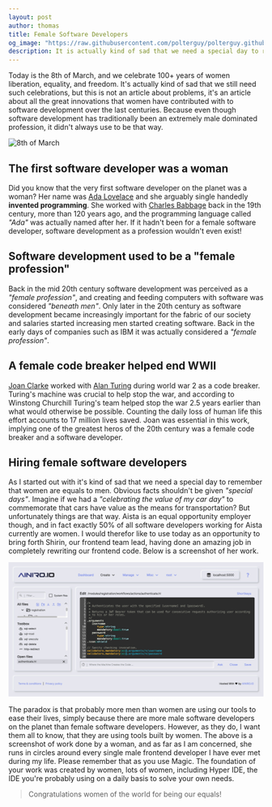 ```yaml
---
layout: post
author: thomas
title: Female Software Developers
og_image: "https://raw.githubusercontent.com/polterguy/polterguy.github.io/master/images/blogs/march-8.jpg"
description: It is actually kind of sad that we need a special day to remember that women are equals to men. I would therefor like to write an article about women in software.
---
```


Today is the 8th of March, and we celebrate 100+ years of women liberation, equality, and freedom. It's actually kind of sad that we still need such celebrations, but this is not an article about problems, it's an article about all the great innovations that women have contributed with to software development over the last centuries. Because even though software development has traditionally been an extremely male dominated profession, it didn't always use to be that way.

![8th of March](https://raw.githubusercontent.com/polterguy/polterguy.github.io/master/images/blogs/march-8.jpg)

## The first software developer was a woman

Did you know that the very first software developer on the planet was a woman? Her name was [Ada Lovelace](https://en.wikipedia.org/wiki/Ada_Lovelace) and she arguably single handedly **invented programming**. She worked with [Charles Babbage](https://en.wikipedia.org/wiki/Charles_Babbage) back in the 19th century, more than 120 years ago, and the programming language called _"Ada"_ was actually named after her. If it hadn't been for a female software developer, software development as a profession wouldn't even exist!

## Software development used to be a "female profession"

Back in the mid 20th century software development was perceived as a _"female profession"_, and creating and feeding computers with software was considered _"beneath men"_. Only later in the 20th century as software development became increasingly important for the fabric of our society and salaries started increasing men started creating software. Back in the early days of companies such as IBM it was actually considered a _"female profession"_.

## A female code breaker helped end WWII

[Joan Clarke](https://en.wikipedia.org/wiki/Joan_Clarke) worked with [Alan Turing](https://en.wikipedia.org/wiki/Alan_Turing) during world war 2 as a code breaker. Turing's machine was crucial to help stop the war, and according to Winstong Churchill Turing's team helped stop the war 2.5 years earlier than what would otherwise be possible. Counting the daily loss of human life this effort accounts to 17 million lives saved. Joan was essential in this work, implying one of the greatest heros of the 20th century was a female code breaker and a software developer.

## Hiring female software developers

As I started out with it's kind of sad that we need a special day to remember that women are equals to men. Obvious facts shouldn't be given _"special days"_. Imagine if we had a _"celebrating the value of my car day"_ to commemorate that cars have value as the means for transportation? But unfortunately things are that way. Aista is an equal opportunity employer though, and in fact exactly 50% of all software developers working for Aista currently are women. I would therefor like to use today as an opportunity to bring forth Shirin, our frontend team lead, having done an amazing job in completely rewriting our frontend code. Below is a screenshot of her work.

![Hyper IDE](https://raw.githubusercontent.com/polterguy/polterguy.github.io/master/images/og-hyper-ide-2.jpg)

The paradox is that probably more men than women are using our tools to ease their lives, simply because there are more male software developers on the planet than female software developers. However, as they do, I want them all to know, that they are using tools built by women. The above is a screenshot of work done by a woman, and as far as I am concerned, she runs in circles around every single male frontend developer I have ever met during my life. Please remember that as you use Magic. The foundation of your work was created by women, lots of women, including Hyper IDE, the IDE you're probably using on a daily basis to solve your own needs.

> Congratulations women of the world for being our equals!
